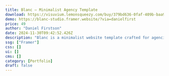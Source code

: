 ```yaml
---
title: Blanc — Minimalist Agency Template
download: https://visuvium.lemonsqueezy.com/buy/379bd636-0faf-409b-baa9-6d1a661026ae
demo: https://blanc-studio.framer.website/?via=danielfirst
price: 49
author: "Daniel Firstson"
date: 2024-11-30T09:42:52.426Z
description: "Blanc is a minimalist website template crafted for agencies and designers to showcase their portfolios with elegance and simplicity."
ssg: ["Framer"]
css: []
ui: []
cms: []
category: [Portfolio]
draft: false
---
```

